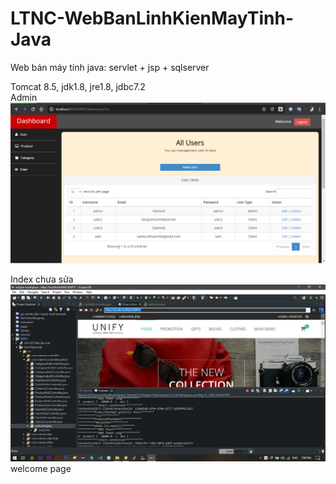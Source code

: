 # LTNC-WebBanLinhKienMayTinh-Java
Web bán máy tính java: servlet + jsp + sqlserver

Tomcat 8.5, jdk1.8, jre1.8, jdbc7.2  
Admin
 ![alt text](admin_crud.png)  
 
Index chưa sửa
 ![alt text](index.png)welcome page
